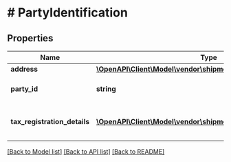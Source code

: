 # # PartyIdentification

## Properties

Name | Type | Description | Notes
------------ | ------------- | ------------- | -------------
**address** | [**\OpenAPI\Client\Model\vendor\shipments\Address**](Address.md) |  | [optional]
**party_id** | **string** | Assigned identification for the party. |
**tax_registration_details** | [**\OpenAPI\Client\Model\vendor\shipments\TaxRegistrationDetails[]**](TaxRegistrationDetails.md) | Tax registration details of the entity. | [optional]

[[Back to Model list]](../../README.md#models) [[Back to API list]](../../README.md#endpoints) [[Back to README]](../../README.md)

